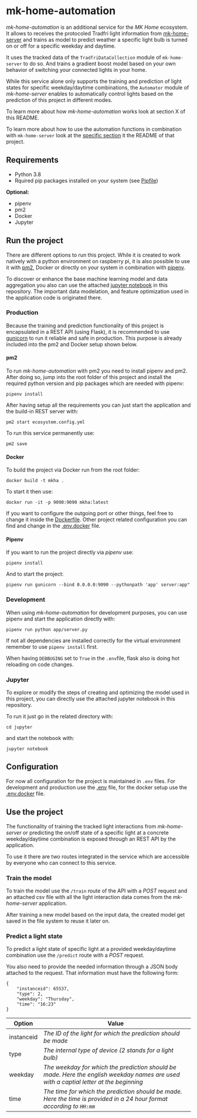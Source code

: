 # mk-home-automation

*mk-home-automation* is an additional service for the *MK Home* ecosystem. It allows to receives the protocoled Tradfri light information from [mk-home-server](https://github.com/Mo0812/mk-home-server) and trains as model to predict weather a specific light bulb is turned on or off for a specific weekday and daytime.

It uses the tracked data of the `TradfriDataCollection` module of `mk-home-server` to do so. And trains a gradient boost model based on your own behavior of switching your connected lights in your home.

While this service alone only supports the training and prediction of light states for specific weekday/daytime combinations, the `Automator` module of *mk-home-server* enables to automatically control lights based on the prediction of this project in different modes.

To learn more about how *mk-home-automation* works look at section X of this README.

To learn more about how to use the automation functions in combination with `mk-home-server` look at the [specific section]() it the README of that project.

## Requirements

- Python 3.8
- Rquired pip packages installed on your system (see [Pipfile](Pipfile))

**Optional:**
- pipenv
- pm2
- Docker
- Jupyter

## Run the project

There are different options to run this project. While it is created to work natively with a python environment on raspberry pi, it is also possible to use it with [pm2](https://github.com/Unitech/pm2), Docker or directly on your system in combination with [pipenv](https://github.com/pypa/pipenv).

To discover or enhance the base machine learning model and data aggregation you also can use the attached [jupyter notebook](jupyter/mk-home-automation.ipynb) in this repository. The important data modelation, and feature optimization used in the application code is originated there.

### Production

Because the training and prediction functionality of this project is encapsulated in a REST API (using Flask), it is recommended to use [gunicorn](https://github.com/benoitc/gunicorn) to run it reliable and safe in production. This purpose is already included into the pm2 and Docker setup shown below.

#### pm2

To run *mk-home-automation* with pm2 you need to install pipenv and pm2. After doing so, jump into the root folder of this project and install the required python version and pip packages which are needed with pipenv: 

```
pipenv install
```

After having setup all the requirements you can just start the application and the build-in REST server with:

```
pm2 start ecosystem.config.yml
```

To run this service permanently use: 

```
pm2 save
```

#### Docker

To build the project via Docker run from the root folder:

```
docker build -t mkha .
```

To start it then use:

```
docker run -it -p 9090:9090 mkha:latest
```

If you want to configure the outgoing port or other things, feel free to change it inside the [Dockerfile](Dockerfile). Other project related configuration you can find and change in the [.env.docker](..env.docker) file.

#### Pipenv

If you want to run the project directly via *pipenv* use:

```
pipenv install
```

And to start the project:

```
pipenv run gunicorn --bind 0.0.0.0:9090 --pythonpath 'app' server:app"
```

### Development

When using *mk-home-automation* for development purposes, you can use pipenv and start the application directly with:

```
pipenv run python app/server.py
```

If not all dependencies are installed correctly for the virtual environment remember to use `pipenv install` first.

When having `DEBBUGING` set to `True` in the `.env`file, flask also is doing hot reloading on code changes.

### Jupyter

To explore or modify the steps of creating and optimizing the model used in this project, you can directly use the attached jupyter notebook in this repository.

To run it just go in the related directory with:

```
cd jupyter
```

and start the notebook with:

```
jupyter notebook
```

## Configuration

For now all configuration for the project is maintained in `.env` files. For development and production use the [.env](.env) file, for the docker setup use the [.env.docker](.env.docker) file.

## Use the project

The functionality of training the tracked light interactions from *mk-home-server* or predicting the on/off state of a specific light at a concrete weekday/daytime combination is exposed through an REST API by the application.

To use it there are two routes integrated in the service which are accessible by everyone who can connect to this service.

### Train the model

To train the model use the `/train` route of the API with a *POST* request and an attached csv file with all the light interaction data comes from the *mk-home-server* application.

After training a new model based on the input data, the created model get saved in the file system to reuse it later on.

### Predict a light state

To predict a light state of specific light at a provided weekday/daytime combination use the `/predict` route with a *POST* request.

You also need to provide the needed information through a JSON body attached to the request.
That information must have the following form:

```
{
    "instanceid": 65537,
    "type": 2,
    "weekday": "Thursday",
    "time": "16:23"
}
```

| Option | Value |
| - | - |
| instanceid | *The ID of the light for which the prediction should be made* |
| type | *The internal type of device (2 stands for a light bulb)* |
| weekday | *The weekday for which the prediction should be made. Here the english weekday names are used with a captial letter at the beginning* |
| time | *The time for which the prediction should be made. Here the time is provided in a 24 hour format according to `HH:mm`* |